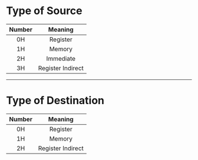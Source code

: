 # Type of Source

| Number |      Meaning      |
| :----: | :---------------: |
|   0H   |     Register      |
|   1H   |      Memory       |
|   2H   |     Immediate     |
|   3H   | Register Indirect |

---

# Type of Destination

| Number |      Meaning      |
| :----: | :---------------: |
|   0H   |     Register      |
|   1H   |      Memory       |
|   2H   | Register Indirect |

